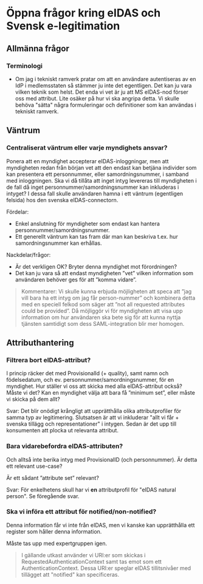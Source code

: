 # Öppna frågor kring eIDAS och Svensk e-legitimation

## Allmänna frågor

### Terminologi

* Om jag i tekniskt ramverk pratar om att en användare autentiseras av en IdP i medlemsstaten så stämmer ju inte det egentligen. Det kan ju vara vilken teknik som helst. Det enda vi vet är ju att MS eIDAS-nod förser oss med attribut. Lite osäker på hur vi ska angripa detta. Vi skulle behöva "sätta" några formuleringar och definitioner som kan användas i tekniskt ramverk.

## Väntrum

### Centraliserat väntrum eller varje myndighets ansvar?

Ponera att en myndighet accepterar eIDAS-inloggningar, men att myndigheten redan från början vet att den endast kan betjäna individer som kan presentera ett personnummer, eller samordningsnummer, i samband med inloggningen. Ska vi då tillåta att inget intyg levereras till myndigheten i de fall då inget personnummer/samordningsnummer kan inkluderas i intyget? I dessa fall skulle användaren hamna i ett väntrum (egentligen felsida) hos den svenska eIDAS-connectorn.Fördelar:
* Enkel anslutning för myndigheter som endast kan hantera personnummer/samordningsnummer.* Ett generellt väntrum kan tas fram där man kan beskriva t.ex. hur samordningsnummer kan erhållas.Nackdelar/frågor:
* Är det verkligen OK? Bryter denna myndighet mot förordningen?
* Det kan ju vara så att endast myndigheten ”vet” vilken information som användaren behöver ges för att ”komma vidare”.> Kommentarer: Vi skulle kunna erbjuda möjligheten att speca att ”jag vill bara ha ett intyg om jag får person-nummer” och kombinera detta med en speciell felkod som säger att ”not all requested attributes could be provided”. Då möjliggör vi för myndigheten att visa upp information om hur användaren ska bete sig för att kunna nyttja tjänsten samtidigt som dess SAML-integration blir mer homogen.

## Attributhantering

### Filtrera bort eIDAS-attribut?

I princip räcker det med ProvisionalId (+ quality), samt namn och födelsedatum, och ev. personnummer/samordningsnummer, för en myndighet. Hur ställer vi oss att skicka med alla eIDAS-attribut också? Måste vi det? Kan en myndighet välja att bara få ”minimum set”, eller måste vi skicka på dem allt?

Svar: Det blir onödigt krångligt att upprätthålla olika attributprofiler för samma typ av legitimering. Slutsatsen är att vi inkluderar "allt vi får + svenska tillägg och representationer" i intygen. Sedan är det upp till konsumenten att plocka ut relevanta attribut.

### Bara vidarebefordra eIDAS-attributen?

Och alltså inte berika intyg med ProvisionalID (och personnummer). Är detta ett relevant use-case?Är ett sådant ”attribute set” relevant?

Svar: För enkelhetens skull har vi **en** attributprofil för "eIDAS natural person". Se föregående svar.


### Ska vi införa ett attribut för notified/non-notified?

Denna information får vi inte från eIDAS, men vi kanske kan upprätthålla ett register som håller denna information.

Måste tas upp med expertgruppen igen.

> I gällande utkast använder vi URI:er som skickas i RequestedAuthenticationContext samt tas emot som ett AuthenticationContext. Dessa URI:er speglar eIDAS tillitsnivåer med tillägget att "notified" kan specificeras.


